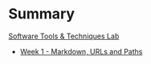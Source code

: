 # Summary

[Software Tools & Techniques Lab](./index.md)

- [Week 1 - Markdown, URLs and Paths](./week1/index.md)
